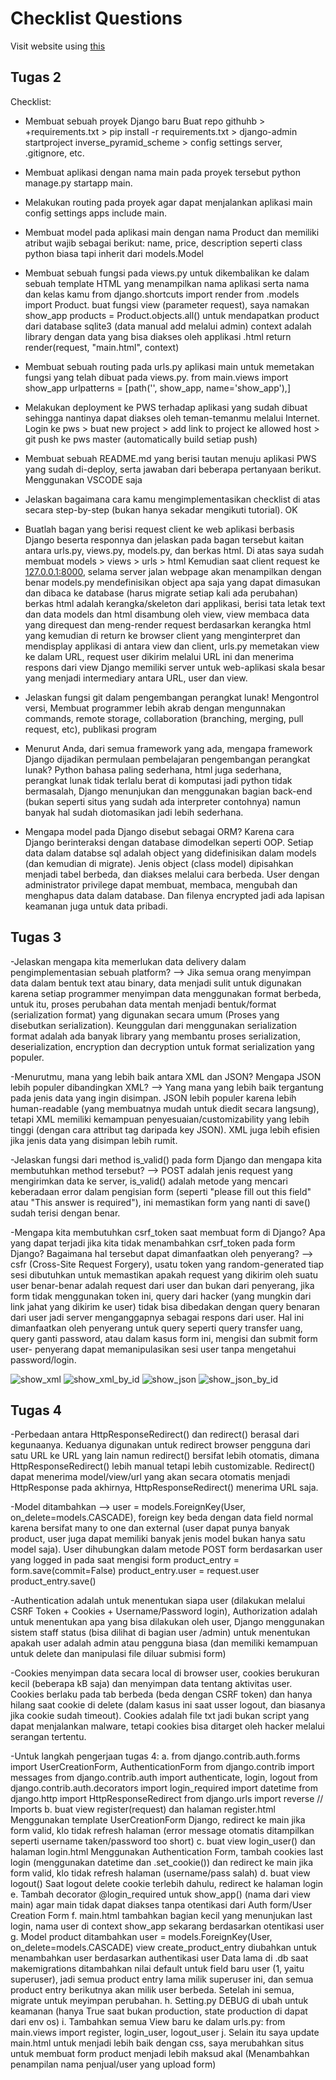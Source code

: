 # Checklist Questions

Visit website using [this](http:/meinhard-christian-inversepyramidscheme.pbp.cs.ui.ac.id)

## Tugas 2

Checklist:

- Membuat sebuah proyek Django baru
Buat repo githuhb > +requirements.txt > pip install -r requirements.txt > django-admin startproject inverse_pyramid_scheme > config settings server, .gitignore, etc.

- Membuat aplikasi dengan nama main pada proyek tersebut
python manage.py startapp main.

- Melakukan routing pada proyek agar dapat menjalankan aplikasi main
config settings apps include main.

- Membuat model pada aplikasi main dengan nama Product dan memiliki atribut wajib sebagai berikut: name, price, description
seperti class python biasa tapi inherit dari models.Model

- Membuat sebuah fungsi pada views.py untuk dikembalikan ke dalam sebuah template HTML yang menampilkan nama aplikasi serta nama dan kelas kamu
from django.shortcuts import render
from .models import Product.
buat fungsi view (parameter request), saya namakan show_app
products = Product.objects.all() untuk mendapatkan product dari database sqlite3 (data manual add melalui admin)
context adalah library dengan data yang bisa diakses oleh applikasi .html
return render(request, "main.html", context)

- Membuat sebuah routing pada urls.py aplikasi main untuk memetakan fungsi yang telah dibuat pada views.py.
from main.views import show_app
urlpatterns = [path('', show_app, name='show_app'),]

- Melakukan deployment ke PWS terhadap aplikasi yang sudah dibuat sehingga nantinya dapat diakses oleh teman-temanmu melalui Internet.
Login ke pws > buat new project > add link to project ke allowed host > git push ke pws master (automatically build setiap push) 

- Membuat sebuah README.md yang berisi tautan menuju aplikasi PWS yang sudah di-deploy, serta jawaban dari beberapa pertanyaan berikut.
Menggunakan VSCODE saja

- Jelaskan bagaimana cara kamu mengimplementasikan checklist di atas secara step-by-step (bukan hanya sekadar mengikuti tutorial).
OK

- Buatlah bagan yang berisi request client ke web aplikasi berbasis Django beserta responnya dan jelaskan pada bagan tersebut kaitan antara urls.py, views.py, models.py, dan berkas html.
Di atas saya sudah membuat models > views > urls > html
Kemudian saat client request ke [127.0.0.1:8000](http://127.0.0.1:8000/), selama server jalan webpage akan menampilkan dengan benar
models.py mendefinisikan object apa saja yang dapat dimasukan dan dibaca ke database (harus migrate setiap kali ada perubahan)
berkas html adalah kerangka/skeleton dari applikasi, berisi tata letak text dan data
models dan html disambung oleh view, view membaca data yang direquest dan meng-render request berdasarkan kerangka html yang kemudian di return ke browser client yang menginterpret dan mendisplay applikasi
di antara view dan client, urls.py memetakan view ke dalam URL, request user dikirim melalui URL ini dan menerima respons dari view
Django memiliki server untuk web-aplikasi skala besar yang menjadi intermediary antara URL, user dan view.

- Jelaskan fungsi git dalam pengembangan perangkat lunak!
Mengontrol versi, Membuat programmer lebih akrab dengan mengunnakan commands, remote storage, collaboration (branching, merging, pull request, etc), publikasi program  

- Menurut Anda, dari semua framework yang ada, mengapa framework Django dijadikan permulaan pembelajaran pengembangan perangkat lunak?
Python bahasa paling sederhana, html juga sederhana, perangkat lunak tidak terlalu berat di komputasi jadi python tidak bermasalah, Django menunjukan dan menggunakan bagian back-end (bukan seperti situs yang sudah ada interpreter contohnya) namun banyak hal sudah diotomasikan jadi lebih sederhana.

- Mengapa model pada Django disebut sebagai ORM?
Karena cara Django berinteraksi dengan database dimodelkan seperti OOP. Setiap data dalam databse sql adalah object yang didefinisikan dalam models (dan kemudian di migrate). Jenis object (class model) dipisahkan menjadi tabel berbeda, dan diakses melalui cara berbeda. User dengan administrator privilege dapat membuat, membaca, mengubah dan menghapus data dalam database. Dan filenya encrypted jadi ada lapisan keamanan juga untuk data pribadi.

## Tugas 3

-Jelaskan mengapa kita memerlukan data delivery dalam pengimplementasian sebuah platform? --> Jika semua orang menyimpan data dalam bentuk text atau binary, data menjadi sulit untuk digunakan karena setiap programmer menyimpan data menggunakan format berbeda, untuk itu, proses perubahan data mentah menjadi bentuk/format (serialization format) yang digunakan secara umum (Proses yang disebutkan serialization). Keunggulan dari menggunakan serialization format adalah ada banyak library yang membantu proses serialization, deserialization, encryption dan decryption untuk format serialization yang populer.

-Menurutmu, mana yang lebih baik antara XML dan JSON? Mengapa JSON lebih populer dibandingkan XML? --> Yang mana yang lebih baik tergantung pada jenis data yang ingin disimpan. JSON lebih populer karena lebih human-readable (yang membuatnya mudah untuk diedit secara langsung), tetapi XML memiliki kemampuan penyesuaian/customizability yang lebih tinggi (dengan cara attribut tag daripada key JSON). XML juga lebih efisien jika jenis data yang disimpan lebih rumit.

-Jelaskan fungsi dari method is_valid() pada form Django dan mengapa kita membutuhkan method tersebut? --> POST adalah jenis request yang mengirimkan data ke server, is_valid() adalah metode yang mencari keberadaan error dalam pengisian form (seperti "please fill out this field" atau "This answer is required"), ini memastikan form yang nanti di save() sudah terisi dengan benar.

-Mengapa kita membutuhkan csrf_token saat membuat form di Django? Apa yang dapat terjadi jika kita tidak menambahkan csrf_token pada form Django? Bagaimana hal tersebut dapat dimanfaatkan oleh penyerang? --> csfr (Cross-Site Request Forgery), usatu token yang random-generated tiap sesi dibutuhkan untuk memastikan apakah request yang dikirim oleh suatu user benar-benar adalah request dari user dan bukan dari penyerang, jika form tidak menggunakan token ini, query dari hacker (yang mungkin dari link jahat yang dikirim ke user) tidak bisa dibedakan dengan query benaran dari user jadi server menganggapnya sebagai respons dari user. Hal ini dimanfaatkan oleh penyerang untuk query seperti query transfer uang, query ganti password, atau dalam kasus form ini, mengisi dan submit form user- penyerang dapat memanipulasikan sesi user tanpa mengetahui password/login.

![show_xml](image-2.png)
![show_xml_by_id](image-3.png)
![show_json](image.png)
![show_json_by_id](image-1.png)

## Tugas 4

-Perbedaan antara HttpResponseRedirect() dan redirect() berasal dari kegunaanya. Keduanya digunakan untuk redirect browser pengguna dari satu URL ke URL yang lain namun redirect() bersifat lebih otomatis, dimana HttpResponseRedirect() lebih manual tetapi lebih customizable. Redirect() dapat menerima model/view/url yang akan secara otomatis menjadi HttpResponse pada akhirnya, HttpResponseRedirect() menerima URL saja.

-Model ditambahkan --> user = models.ForeignKey(User, on_delete=models.CASCADE), foreign key beda dengan data field normal karena bersifat many to one dan external (user dapat punya banyak product, user juga dapat memiliki banyak jenis model bukan hanya satu model saja). User dihubungkan dalam metode POST form berdasarkan user yang logged in pada saat mengisi form
        product_entry = form.save(commit=False)
        product_entry.user = request.user
        product_entry.save()

-Authentication adalah untuk menentukan siapa user (dilakukan melalui CSRF Token + Cookies + Username/Password login), Authorization adalah untuk menentukan apa yang bisa dilakukan oleh user, Django menggunakan sistem staff status (bisa dilihat di bagian user /admin) untuk menentukan apakah user adalah admin atau pengguna biasa (dan memiliki kemampuan untuk delete dan manipulasi file diluar submisi form)

-Cookies menyimpan data secara local di browser user, cookies berukuran kecil (beberapa kB saja) dan menyimpan data tentang aktivitas user. Cookies berlaku pada tab berbeda (beda dengan CSRF token) dan hanya hilang saat cookie di delete (dalam kasus ini saat usser logout, dan biasanya jika cookie sudah timeout). Cookies adalah file txt jadi bukan script yang dapat menjalankan malware, tetapi cookies bisa ditarget oleh hacker melalui serangan tertentu.

-Untuk langkah pengerjaan tugas 4:
    a.  from django.contrib.auth.forms import UserCreationForm, AuthenticationForm
        from django.contrib import messages
        from django.contrib.auth import authenticate, login, logout
        from django.contrib.auth.decorators import login_required
        import datetime
        from django.http import HttpResponseRedirect
        from django.urls import reverse
        // Imports
    b.  buat view register(request) dan halaman register.html
        Menggunakan template UserCreationForm Django, redirect ke main jika form valid, klo tidak refresh halaman (error message otomatis ditampilkan seperti username taken/password too short)
    c.  buat view login_user() dan halaman login.html
        Menggunakan Authentication Form, tambah cookies last login (menggunakan datetime dan .set_cookie()) dan redirect ke main jika form valid, klo tidak refresh halaman (username/pass salah)
    d.  buat view logout()
        Saat logout delete cookie terlebih dahulu, redirect ke halaman login
    e.  Tambah decorator @login_required untuk show_app() (nama dari view main) agar main tidak dapat diakses tanpa otentikasi dari
        Auth form/User Creation Form
    f.  main.html tambahkan bagian kecil yang menunjukan last login, nama user di context show_app sekarang berdasarkan otentikasi user
    g.  Model product ditambahkan user = models.ForeignKey(User, on_delete=models.CASCADE)
        view create_product_entry diubahkan untuk menambahkan user berdasarkan authentikasi user
        Data lama di .db saat makemigrations ditambahkan nilai default untuk field baru user (1, yaitu superuser), jadi semua product entry lama milik superuser ini, dan semua product entry berikutnya akan milik user berbeda. Setelah ini semua, migrate untuk meyimpan perubahan.
    h.  Setting.py DEBUG di ubah untuk keamanan (hanya True saat bukan production, state production di dapat dari env os)
    i.  Tambahkan semua View baru ke dalam urls.py:
        from main.views import register, login_user, logout_user
    j.  Selain itu saya update main.html untuk menjadi lebih baik dengan css, saya merubahkan situs untuk membuat form product menjadi lebih maksud akal (Menambahkan penampilan nama penjual/user yang upload form)
